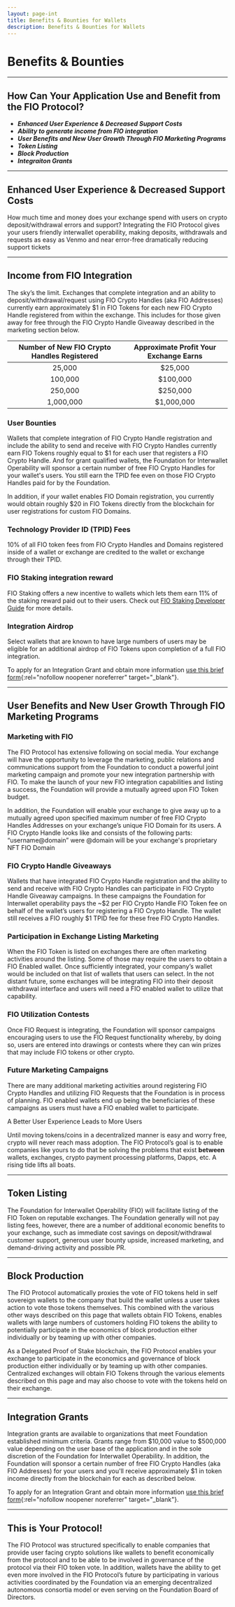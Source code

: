 ```yaml
---
layout: page-int
title: Benefits & Bounties for Wallets
description: Benefits & Bounties for Wallets
---
```


# Benefits & Bounties 

---
## How Can Your Application Use and Benefit from the FIO Protocol?

* ***Enhanced User Experience & Decreased Support Costs***
* ***Ability to generate income from FIO integration***
* ***User Benefits and New User Growth Through FIO Marketing Programs***
* ***Token Listing***
* ***Block Production***
* ***Integraiton Grants***

---

## Enhanced User Experience & Decreased Support Costs

How much time and money does your exchange spend with users on crypto deposit/withdrawal errors and support? Integrating the FIO Protocol gives your users friendly interwallet operability, making deposits, withdrawals and requests as easy as Venmo and near error-free dramatically reducing support tickets

---

## Income from FIO Integration

The sky’s the limit. Exchanges that complete integration and an ability to deposit/withdrawal/request using FIO Crypto Handles (aka FIO Addresses) currently earn approximately $1 in FIO Tokens for each new FIO Crypto Handle registered from within the exchange.  This includes for those given away for free through the FIO Crypto Handle Giveaway described in the marketing section below.

|Number of New FIO Crypto Handles Registered|Approximate Profit Your Exchange Earns|
|:-:|:-:|
|25,000|$25,000|
|100,000|$100,000|
|250,000|$250,000|
|1,000,000|$1,000,000|

### User Bounties

Wallets that complete integration of FIO Crypto Handle registration and include the ability to send and receive with FIO Crypto Handles currently earn FIO Tokens roughly equal to $1 for each user that registers a FIO Crypto Handle. And for grant qualified wallets, the Foundation for Interwallet Operability will sponsor a certain number of free FIO Crypto Handles for your wallet's users. You still earn the TPID fee even on those FIO Crypto Handles paid for by the Foundation.

In addition, if your wallet enables FIO Domain registration, you currently would obtain roughly $20 in FIO Tokens directly from the blockchain for user registrations for custom FIO Domains.

### Technology Provider ID (TPID) Fees

10% of all FIO token fees from FIO Crypto Handles and Domains registered inside of a wallet or exchange are credited to the wallet or exchange through their TPID.

### FIO Staking integration reward

FIO Staking offers a new incentive to wallets which lets them earn 11% of the staking reward paid out to their users. Check out [FIO Staking Developer Guide]({{site.baseurl}}/docs/integration-guide/staking) for more details.



### Integration Airdrop 

Select wallets that are known to have large numbers of users may be eligible for an additional airdrop of FIO Tokens upon completion of a full FIO integration. 

To apply for an Integration Grant and obtain more information [use this brief form](https://docs.google.com/forms/d/e/1FAIpQLScU4efavwLErmJyRb1T_w9CGGLEqip2kVp1JSH-pfV7WDF--A/viewform?usp=sf_link){:rel="nofollow noopener noreferrer" target="_blank"}. 



---
## User Benefits and New User Growth Through FIO Marketing Programs
### Marketing with FIO

The FIO Protocol has extensive following on social media. Your exchange will have the opportunity to leverage the marketing, public relations and communications support from the Foundation to conduct a powerful joint marketing campaign and promote your new integration partnership with FIO. To make the launch of your new FIO integration capabilities and listing a success, the Foundation will provide a mutually agreed upon FIO Token budget.

In addition, the Foundation will enable your exchange to give away up to a mutually agreed upon specified maximum number of free FIO Crypto Handles Addresses on your exchange’s unique FIO Domain for its users. A FIO Crypto Handle looks like and consists of the following parts: “username@domain” were @domain will be your exchange's proprietary NFT FIO Domain


### FIO Crypto Handle Giveaways

Wallets that have integrated FIO Crypto Handle registration and the ability to send and receive with FIO Crypto Handles can participate in FIO Crypto Handle Giveaway campaigns. In these campaigns the Foundation for Interwallet operability pays the ~$2 per FIO Crypto Handle FIO Token fee on behalf of the wallet’s users for registering a FIO Crypto Handle. The wallet still receives a FIO roughly $1 TPID fee for these free FIO Crypto Handles.

### Participation in Exchange Listing Marketing

When the FIO Token is listed on exchanges there are often marketing activities around the listing. Some of those may require the users to obtain a FIO Enabled wallet.  Once sufficiently integrated, your company’s wallet would be included on that list of wallets that users can select.  In the not distant future, some exchanges will be integrating FIO into their deposit withdrawal interface and users will need a FIO enabled wallet to utilize that capability. 

### FIO Utilization Contests

Once FIO Request is integrating, the Foundation will sponsor campaigns encouraging users to use the FIO Request functionality whereby, by doing so, users are entered into drawings or contests where they can win prizes that may include FIO tokens or other crypto.  

### Future Marketing Campaigns

There are many additional marketing activities around registering FIO Crypto Handles and utilizing FIO Requests that the Foundation is in process of planning.  FIO enabled wallets end up being the beneficiaries of these campaigns as users must have a FIO enabled wallet to participate. 

A Better User Experience Leads to More Users

Until moving tokens/coins in a decentralized manner is easy and worry free, crypto will never reach mass adoption.  The FIO Protocol’s goal is to enable companies like yours to do that be solving the problems that exist **between** wallets, exchanges, crypto payment processing platforms, Dapps, etc.  A rising tide lifts all boats. 

---
## Token Listing

The Foundation for Interwallet Operability (FIO) will facilitate listing of the FIO Token on reputable exchanges. The Foundation generally will not pay listing fees, however, there are a number of additional economic benefits to your exchange, such as immediate cost savings on deposit/withdrawal customer support, generous user bounty upside, increased marketing, and demand-driving activity and possible PR.

---

## Block Production

The FIO Protocol automatically proxies the vote of FIO tokens held in self sovereign wallets to the company that build the wallet unless  a user takes action to vote those tokens themselves.  This  combined with the various other ways described on this page that wallets obtain FIO Tokens, enables wallets with large numbers of customers holding FIO tokens the ability to potentially participate in the economics of block production either individually or by teaming up with other companies.

As a Delegated Proof of Stake blockchain, the FIO Protocol enables your exchange to participate in the economics and governance of block production either individually or by teaming up with other companies. Centralized exchanges will obtain FIO Tokens through the various elements described on this page and may also choose to vote with the tokens held on their exchange.  

---

## Integration Grants

Integration grants are available to organizations that meet Foundation established minimum criteria.  Grants range from $10,000 value to $500,000 value depending on the user base of the application and in the sole discretion of the Foundation for Interwallet Operability.  In addition, the Foundation will sponsor a certain number of free FIO Crypto Handles (aka FIO Addresses) for your users and you'll receive approximately $1 in token income directly from the blockchain for each as described below.  

To apply for an Integration Grant and obtain more information [use this brief form](https://docs.google.com/forms/d/e/1FAIpQLScU4efavwLErmJyRb1T_w9CGGLEqip2kVp1JSH-pfV7WDF--A/viewform?usp=sf_link){:rel="nofollow noopener noreferrer" target="_blank"}.  

---
## This is Your Protocol!

The FIO Protocol was structured specifically to enable companies that provide user facing crypto solutions like wallets to benefit economically from the protocol and to be able to be involved in governance of the protocol via their FIO token vote.  In addition, wallets have the ability to get even more involved in the FIO Protocol’s future by participating in various activities coordinated by the Foundation via an emerging decentralized autonomous consortia model or even serving on the Foundation Board of Directors.



